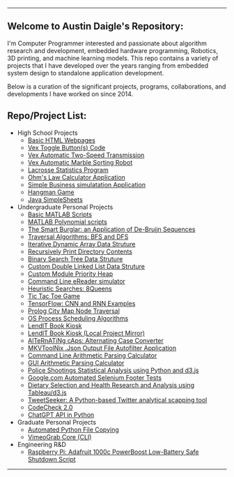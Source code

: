 * * *

## Welcome to Austin Daigle's Repository:
I'm Computer Programmer interested and passionate about algorithm research and development, embedded hardware programming, Robotics, 3D printing, and machine learning models. This repo contains a variety of projects that I have developed over the years ranging from embedded system design to standalone application development.

Below is a curation of the significant projects, programs, collaborations, and developments I have worked on since 2014.


## Repo/Project List:

*   High School Projects
    *   [Basic HTML Webpages](https://github.com/Austin-Daigle/Basic-HTML5-Webpages)   
    *   [Vex Toggle Button(s) Code](https://github.com/Austin-Daigle/Vex-Toggle-Button-Code/tree/main)
    *   [Vex Automatic Two-Speed Transmission](https://github.com/Austin-Daigle/Vex-Automatic-Two-Speed-Transmission)
    *   [Vex Automatic Marble Sorting Robot](https://github.com/Austin-Daigle/Vex-Automatic-Marble-Sorting-Robot)
    *   [Lacrosse Statistics Program](https://github.com/Austin-Daigle/Java-Lacrosse-Statistics-Program/blob/main/README.md)
    *   [Ohm's Law Calculator Application](https://github.com/Austin-Daigle/Ohm-s-Law-Calculator-v1.0)
    *   [Simple Business simulatation Application](https://github.com/Austin-Daigle/Simple-Business-simulator-Application/blob/main/README.md)
    *   [Hangman Game](https://github.com/Austin-Daigle/Hangman-Game/blob/main/README.md)
    *   [Java SimpleSheets](https://github.com/Austin-Daigle/Java-SimpleSheet-Application)
*   Undergraduate Personal Projects
    *   [Basic MATLAB Scripts](https://github.com/Austin-Daigle/MATLAB-Scripts)
    *   [MATLAB Polynomial scripts](https://github.com/Austin-Daigle/MATLAB-Polynomial-Scripts)
    *   [The Smart Burglar: an Application of De-Bruijn Sequences](https://github.com/Austin-Daigle/The-Smart-Burglar---an-application-of-de-Bruijn-sequences)
    *   [Traversal Algorithms: BFS and DFS](https://github.com/Austin-Daigle/Traversal-Algorithms-BFS-DFS)
    *   [Iterative Dynamic Array Data Struture](https://github.com/Austin-Daigle/Iterative-Dynamic-Array-Data-Struture)
    *   [Recursively Print Directory Contents](https://github.com/Austin-Daigle/recursively-print-directory-contents)
    *   [Binary Search Tree Data Struture](https://github.com/Austin-Daigle/Binary-Search-Tree-Data-Struture/blob/main/README.md)
    *   [Custom Double Linked List Data Struture](https://github.com/Austin-Daigle/Custom-Double-Linked-List-Data-Struture/blob/main/README.md)
    *   [Custom Module Priority Heap](https://github.com/Austin-Daigle/Custom-Module-Priority-Heap/blob/main/README.md)
    *   [Command Line eReader simulator](https://github.com/Austin-Daigle/Java-command-line-eReader-simulator)
    *   [Heuristic Searches: 8Queens](https://github.com/Austin-Daigle/8Queens)
    *   [Tic Tac Toe Game](https://github.com/Austin-Daigle/Tic-Tac-Toe-Game)
    *   [TensorFlow: CNN and RNN Examples](https://github.com/Austin-Daigle/TensorFlow-CNN-and-RNN)
    *   [Prolog City Map Node Traversal](https://github.com/Austin-Daigle/Prolog-Node-Traversal/blob/main/README.md)
    *   [OS Process Scheduling Algorithms](https://github.com/Austin-Daigle/Process-Scheduling-Algorithms)
    *   [LendIT Book Kiosk](https://github.com/dellius-alexander/LendIT_Book_Kiosk)
    *   [LendIT Book Kiosk (Local Project Mirror)](https://github.com/Austin-Daigle/LendIT_Book_Kiosk_Mirror)
    *   [AlTeRnATiNg cAps: Alternating Case Converter](https://github.com/Austin-Daigle/Alternating-Text-Converter/blob/main/README.md)
    *   [MKVToolNix .Json Output File Autofilter Application](https://github.com/Austin-Daigle/MKVToolNix-Json-Output-File-Autofilter/tree/main)
    *   [Command Line Arithmetic Parsing Calculator](https://github.com/Austin-Daigle/Command_Line_Arithmetic-Parsing-Calculator)
    *   [GUI Arithmetic Parsing Calculator](https://github.com/Austin-Daigle/Arithmetic-Parsing-Calculator-Application/blob/main/README.md)
    *   [Police Shootings Statistical Analysis using Python and d3.js](https://github.com/Austin-Daigle/firstD3Chart)
    *   [Google.com Automated Selenium Footer Tests](https://github.com/Austin-Daigle/googleSeleniumFootersTest)
    *   [Dietary Selection and Health Research and Analysis using Tableau/d3.js](https://github.com/Austin-Daigle/DietarySelectionsAndHealthResearch)
    *   [TweetSeeker: A Python-based Twitter analytical scapping tool](https://github.com/Austin-Daigle/TweetSeeker)
    *   [CodeCheck 2.0](https://github.com/Austin-Daigle/CodeCheck-2.0-Python-Research)
    *   [ChatGPT API in Python](https://github.com/Austin-Daigle/ChatGPTAPI/tree/main)
*   Graduate Personal Projects
    *   [Automated Python File Copying](https://github.com/Austin-Daigle/PythonAutoFileCopyingScript)
    *   [VimeoGrab Core (CLI)](https://github.com/Austin-Daigle/VimeoGrabber-CLI-1.0)
*   Engineering R&D
    *   [Raspberry Pi: Adafruit 1000c PowerBoost Low-Battery Safe Shutdown Script](https://github.com/Austin-Daigle/Raspberry-Pi-PowerBoost-1000c-Safe-Shutdown-Script/blob/main/README.md)


* * *
